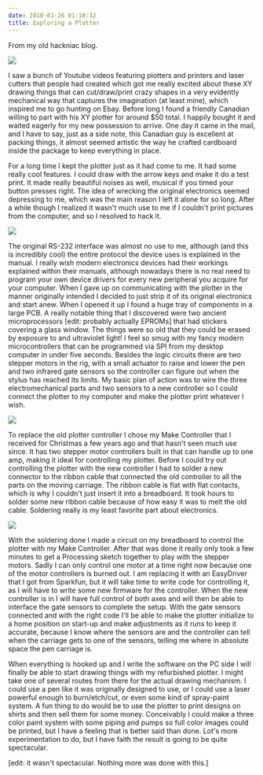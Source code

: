 ```yaml
---
date: 2010-01-26 01:10:32
title: Exploring a Plotter
---
```


From my old hackniac blog.

![](http://hackniac.com/images/relic/plotter.png)

I saw a bunch of Youtube videos featuring plotters and printers and laser cutters that people had created which got me really excited about these XY drawing things that can cut/draw/print crazy shapes in a very evidently mechanical way that captures the imagination (at least mine), which inspired me to go hunting on Ebay. Before long I found a friendly Canadian willing to part with his XY plotter for around $50 total. I happily bought it and waited eagerly for my new possession to arrive. One day it came in the mail, and I have to say, just as a side note, this Canadian guy is excellent at packing things, it almost seemed artistic the way he crafted cardboard inside the package to keep everything in place.

<!--more-->

For a long time I kept the plotter just as it had come to me. It had some really cool features. I could draw with the arrow keys and make it do a test print. It made really beautiful noises as well, musical if you timed your button presses right. The idea of wrecking the original electronics seemed depressing to me, which was the main reason I left it alone for so long. After a while though I realized it wasn't much use to me if I couldn't print pictures from the computer, and so I resolved to hack it.

![](http://hackniac.com/images/relic/circuit.jpg)

The original RS-232 interface was almost no use to me, although (and this is incredibly cool) the entire protocol the device uses is explained in the manual. I really wish modern electronics devices had their workings explained within their manuals, although nowadays there is no real need to program your own device drivers for every new peripheral you acquire for your computer. When I gave up on communicating with the plotter in the manner originally intended I decided to just strip it of its original electronics and start anew. When I opened it up I found a huge tray of components in a large PCB. A really notable thing that I discovered were two ancient microprocessors [edit: probably actually EPROMs] that had stickers covering a glass window. The things were so old that they could be erased by exposure to and ultraviolet light! I feel so smug with my fancy modern microcontrollers that can be programmed via SPI from my desktop computer in under five seconds. Besides the logic circuits there are two stepper motors in the rig, with a small actuator to raise and lower the pen and two infrared gate sensors so the controller can figure out when the stylus has reached its limits. My basic plan of action was to wire the three electromechanical parts and two sensors to a new controller so I could connect the plotter to my computer and make the plotter print whatever I wish.

![](http://hackniac.com/images/relic/gate_sensor.jpg)

To replace the old plotter controller I chose my Make Controller that I received for Christmas a few years ago and that hasn't seen much use since. It has two stepper motor controllers built in that can handle up to one amp, making it ideal for controlling my plotter. Before I could try out controlling the plotter with the new controller I had to solder a new connector to the ribbon cable that connected the old controller to all the parts on the moving carriage. The ribbon cable is flat with flat contacts, which is why I couldn't just insert it into a breadboard. It took hours to solder some new ribbon cable because of how easy it was to melt the old cable. Soldering really is my least favorite part about electronics.

![](http://hackniac.com/images/relic/make_controller.jpg)

With the soldering done I made a circuit on my breadboard to control the plotter with my Make Controller. After that was done it really only took a few minutes to get a Processing sketch together to play with the stepper motors. Sadly I can only control one motor at a time right now because one of the motor controllers is burned out. I am replacing it with an EasyDriver that I got from Sparkfun, but it will take time to write code for controlling it, as I will have to write some new firmware for the controller. When the new controller is in I will have full control of both axes and will then be able to interface the gate sensors to complete the setup. With the gate sensors connected and with the right code I'll be able to make the plotter initialize to a home position on start-up and make adjustments as it runs to keep it accurate, because I know where the sensors are and the controller can tell when the carriage gets to one of the sensors, telling me where in absolute space the pen carriage is.

When everything is hooked up and I write the software on the PC side I will finally be able to start drawing things with my refurbished plotter. I might take one of several routes from there for the actual drawing mechanism. I could use a pen like it was originally designed to use, or I could use a laser powerful enough to burn/etch/cut, or even some kind of spray-paint system. A fun thing to do would be to use the plotter to print designs on shirts and then sell them for some money. Conceivably I could make a three color paint system with some piping and pumps so full color images could be printed, but I have a feeling that is better said than done. Lot's more experimentation to do, but I have faith the result is going to be quite spectacular.

[edit: it wasn't spectacular. Nothing more was done with this.]

